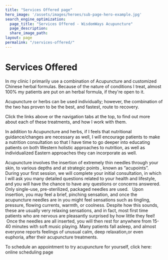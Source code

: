 ```yaml
---
title: "Services Offered page"
hero_image: '/assets/images/heroes/sub-page-hero-example.jpg'
search_engine_optimization:
  page_title: "Services Offered - WisdomWays Acupuncture"
  page_description:
  share_image_path:
layout: page
permalink: "/services-offered/"
---
```


# Services Offered

In my clinic I primarily use a combination of Acupuncture and customized Chinese herbal formulas. Because of the nature of conditions I treat, almost 100% my patients are put on an herbal formula, if they're open to it.

Acupuncture or herbs can be used individually; however, the combination of the two has proven to be the best, and fastest, route to recovery.

Click the links above or the navigation tabs at the top, to find out more about each of these treatments, and how I work with them.

In addition to Acupuncture and herbs, if I feels that nutritional guidance/changes are necessary as well, I will encourage patients to make a nutrition consultation so that I have time to go deeper into educating patients on both Western holistic approaches to nutrition, as well as individualized Eastern approaches they can incorporate as well.

Acupuncture involves the insertion of extremely thin needles through your skin, to various depths and at strategic points , known as “acupoints”. During your first session, we will complete your initial consultation, in which I will ask you many detailed questions related to your health and lifestyle, and you will have the chance to have any questions or concerns answered. Only single-use, pre-sterilized, packaged needles are used. &nbsp; Upon insertion, you may feel a brief, pinching sensation, and once the acupuncture needles are in you might feel sensations such as tingling, pressure, flowing currents, warmth, or coolness. Despite how this sounds, these are usually very relaxing sensations, and in fact, most first time patients who are nervous are pleasantly surprised by how little they feel! &nbsp;Once the needles are all inserted, you will then rest for anywhere from 15-40 minutes with soft music playing. Many patients fall asleep, and almost everyone reports feelings of unusual calm, deep relaxation,or even euphoria, after their acupuncture treatments.

To schedule an appointment to try acupuncture for yourself, click here: online scheduling page